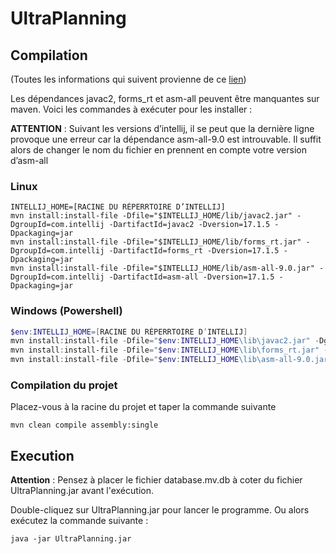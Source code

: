 # UltraPlanning

## Compilation
(Toutes les informations qui suivent provienne de ce [lien](https://stackoverflow.com/questions/32747917/intellij-gui-designer-maven-executable-jar-export))

Les dépendances javac2, forms_rt et asm-all peuvent être manquantes sur maven.
Voici les commandes à exécuter pour les installer :

__ATTENTION__ : Suivant les versions d’intellij, il se peut que la dernière ligne provoque une erreur car la dépendance asm-all-9.0 est introuvable.
Il suffit alors de changer le nom du fichier en prennent en compte votre version d’asm-all

### Linux
```shell
INTELLIJ_HOME=[RACINE DU RÉPERRTOIRE D’INTELLIJ]
mvn install:install-file -Dfile="$INTELLIJ_HOME/lib/javac2.jar" -DgroupId=com.intellij -DartifactId=javac2 -Dversion=17.1.5 -Dpackaging=jar
mvn install:install-file -Dfile="$INTELLIJ_HOME/lib/forms_rt.jar" -DgroupId=com.intellij -DartifactId=forms_rt -Dversion=17.1.5 -Dpackaging=jar
mvn install:install-file -Dfile="$INTELLIJ_HOME/lib/asm-all-9.0.jar" -DgroupId=com.intellij -DartifactId=asm-all -Dversion=17.1.5 -Dpackaging=jar
```

### Windows (Powershell)
```powershell
$env:INTELLIJ_HOME=[RACINE DU RÉPERRTOIRE D’INTELLIJ]
mvn install:install-file -Dfile="$env:INTELLIJ_HOME\lib\javac2.jar" -DgroupId="com.intellij" -DartifactId="asm-all" -Dversion="17.1.5" -Dpackaging="jar"
mvn install:install-file -Dfile="$env:INTELLIJ_HOME\lib\forms_rt.jar" -DgroupId="com.intellij" -DartifactId="asm-all" -Dversion="17.1.5" -Dpackaging="jar"
mvn install:install-file -Dfile="$env:INTELLIJ_HOME\lib\asm-all-9.0.jar" -DgroupId="com.intellij" -DartifactId="asm-all" -Dversion="17.1.5" -Dpackaging="jar"
```

### Compilation du projet

Placez-vous à la racine du projet et taper la commande suivante
```
mvn clean compile assembly:single
```

## Execution

__Attention__ : Pensez à placer le fichier database.mv.db à coter du fichier UltraPlanning.jar avant l'exécution.

Double-cliquez sur UltraPlanning.jar pour lancer le programme. Ou alors exécutez la commande suivante :
```
java -jar UltraPlanning.jar
```